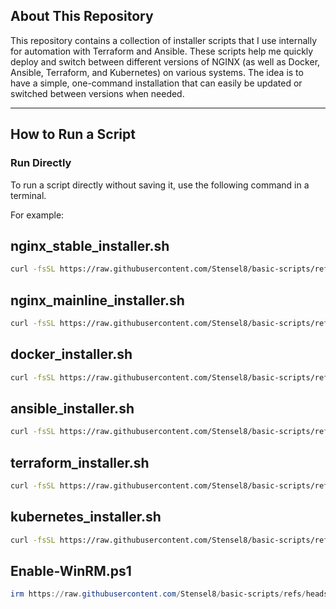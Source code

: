 ## About This Repository

This repository contains a collection of installer scripts that I use internally for automation with Terraform and Ansible. These scripts help me quickly deploy and switch between different versions of NGINX (as well as Docker, Ansible, Terraform, and Kubernetes) on various systems. The idea is to have a simple, one-command installation that can easily be updated or switched between versions when needed.

---

## How to Run a Script

### Run Directly
To run a script directly without saving it, use the following command in a terminal.

For example:

## nginx_stable_installer.sh
```bash
curl -fsSL https://raw.githubusercontent.com/Stensel8/basic-scripts/refs/heads/main/nginx_stable_installer.sh | sudo bash
```

## nginx_mainline_installer.sh
```bash
curl -fsSL https://raw.githubusercontent.com/Stensel8/basic-scripts/refs/heads/main/nginx_mainline_installer.sh | sudo bash
```

## docker_installer.sh
```bash
curl -fsSL https://raw.githubusercontent.com/Stensel8/basic-scripts/refs/heads/main/docker_installer.sh | sudo bash
```

## ansible_installer.sh
```bash
curl -fsSL https://raw.githubusercontent.com/Stensel8/basic-scripts/refs/heads/main/ansible_installer.sh | sudo bash
```

## terraform_installer.sh
```bash
curl -fsSL https://raw.githubusercontent.com/Stensel8/basic-scripts/refs/heads/main/terraform_installer.sh | sudo bash
```

## kubernetes_installer.sh
```bash
curl -fsSL https://raw.githubusercontent.com/Stensel8/basic-scripts/refs/heads/main/kubernetes_installer.sh | sudo bash
```

## Enable-WinRM.ps1
```ps1
irm https://raw.githubusercontent.com/Stensel8/basic-scripts/refs/heads/main/Enable-WinRM.ps1 | iex
```
